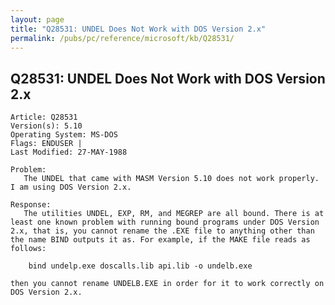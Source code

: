 ```yaml
---
layout: page
title: "Q28531: UNDEL Does Not Work with DOS Version 2.x"
permalink: /pubs/pc/reference/microsoft/kb/Q28531/
---
```


## Q28531: UNDEL Does Not Work with DOS Version 2.x

	Article: Q28531
	Version(s): 5.10
	Operating System: MS-DOS
	Flags: ENDUSER |
	Last Modified: 27-MAY-1988
	
	Problem:
	   The UNDEL that came with MASM Version 5.10 does not work properly.
	I am using DOS Version 2.x.
	
	Response:
	   The utilities UNDEL, EXP, RM, and MEGREP are all bound. There is at
	least one known problem with running bound programs under DOS Version
	2.x, that is, you cannot rename the .EXE file to anything other than
	the name BIND outputs it as. For example, if the MAKE file reads as
	follows:
	
	    bind undelp.exe doscalls.lib api.lib -o undelb.exe
	
	then you cannot rename UNDELB.EXE in order for it to work correctly on
	DOS Version 2.x.
